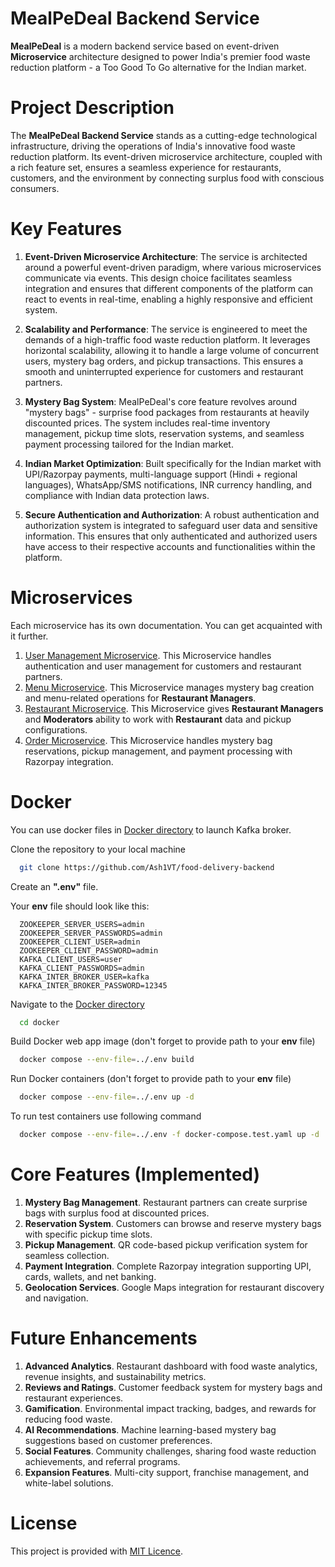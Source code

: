 # MealPeDeal Backend Service

**MealPeDeal** is a modern backend service based on event-driven **Microservice** architecture 
designed to power India's premier food waste reduction platform - a Too Good To Go alternative for the Indian market.


# Project Description

The **MealPeDeal Backend Service** stands as a cutting-edge 
technological infrastructure, driving the operations of India's innovative 
food waste reduction platform. Its event-driven microservice architecture, 
coupled with a rich feature set, ensures a seamless experience 
for restaurants, customers, and the environment by connecting surplus food with conscious consumers. 




# Key Features

1. **Event-Driven Microservice Architecture**:
The service is architected around a powerful event-driven paradigm, 
where various microservices communicate via events. 
This design choice facilitates seamless integration and ensures 
that different components of the platform can react to events in real-time, 
enabling a highly responsive and efficient system.

2. **Scalability and Performance**:
The service is engineered to meet the demands of a high-traffic 
food waste reduction platform. It leverages horizontal scalability, 
allowing it to handle a large volume of concurrent users, mystery bag orders, 
and pickup transactions. This ensures a smooth and uninterrupted experience 
for customers and restaurant partners.

3. **Mystery Bag System**:
MealPeDeal's core feature revolves around "mystery bags" - surprise food packages 
from restaurants at heavily discounted prices. The system includes real-time inventory management, 
pickup time slots, reservation systems, and seamless payment processing tailored for the Indian market.

4. **Indian Market Optimization**:
Built specifically for the Indian market with UPI/Razorpay payments, 
multi-language support (Hindi + regional languages), WhatsApp/SMS notifications, 
INR currency handling, and compliance with Indian data protection laws.

5. **Secure Authentication and Authorization**:
A robust authentication and authorization system is integrated to 
safeguard user data and sensitive information. 
This ensures that only authenticated and authorized users have access 
to their respective accounts and functionalities within the platform.

# Microservices

Each microservice has its own documentation. You can get acquainted with it further.

1. [User Management Microservice](user-management). This Microservice handles authentication and user management for customers and restaurant partners.
2. [Menu Microservice](menu). This Microservice manages mystery bag creation and menu-related operations for **Restaurant Managers**.
3. [Restaurant Microservice](restaurant). This Microservice gives **Restaurant Managers** and **Moderators** ability to work with **Restaurant** data and pickup configurations.
4. [Order Microservice](order). This Microservice handles mystery bag reservations, pickup management, and payment processing with Razorpay integration.

# Docker

You can use docker files in [Docker directory](docker) to launch Kafka broker.

Clone the repository to your local machine

```bash
  git clone https://github.com/Ash1VT/food-delivery-backend
```

Create an **".env"** file.

Your **env** file should look like this:
```
  ZOOKEEPER_SERVER_USERS=admin
  ZOOKEEPER_SERVER_PASSWORDS=admin
  ZOOKEEPER_CLIENT_USER=admin
  ZOOKEEPER_CLIENT_PASSWORD=admin
  KAFKA_CLIENT_USERS=user
  KAFKA_CLIENT_PASSWORDS=admin
  KAFKA_INTER_BROKER_USER=kafka
  KAFKA_INTER_BROKER_PASSWORD=12345
```

Navigate to the [Docker directory](docker)
```bash
  cd docker
```

Build Docker web app image (don't forget to provide path to your **env** file)
```bash
  docker compose --env-file=../.env build
```

Run Docker containers (don't forget to provide path to your **env** file)
```bash
  docker compose --env-file=../.env up -d
```

To run test containers use following command
```bash
  docker compose --env-file=../.env -f docker-compose.test.yaml up -d
```

# Core Features (Implemented)

1. **Mystery Bag Management**. Restaurant partners can create surprise bags with surplus food at discounted prices.
2. **Reservation System**. Customers can browse and reserve mystery bags with specific pickup time slots.
3. **Pickup Management**. QR code-based pickup verification system for seamless collection.
4. **Payment Integration**. Complete Razorpay integration supporting UPI, cards, wallets, and net banking.
5. **Geolocation Services**. Google Maps integration for restaurant discovery and navigation.

# Future Enhancements

1. **Advanced Analytics**. Restaurant dashboard with food waste analytics, revenue insights, and sustainability metrics.
2. **Reviews and Ratings**. Customer feedback system for mystery bags and restaurant experiences.
3. **Gamification**. Environmental impact tracking, badges, and rewards for reducing food waste.
4. **AI Recommendations**. Machine learning-based mystery bag suggestions based on customer preferences.
5. **Social Features**. Community challenges, sharing food waste reduction achievements, and referral programs.
6. **Expansion Features**. Multi-city support, franchise management, and white-label solutions. 


# License

This project is provided with [MIT Licence](LICENSE).